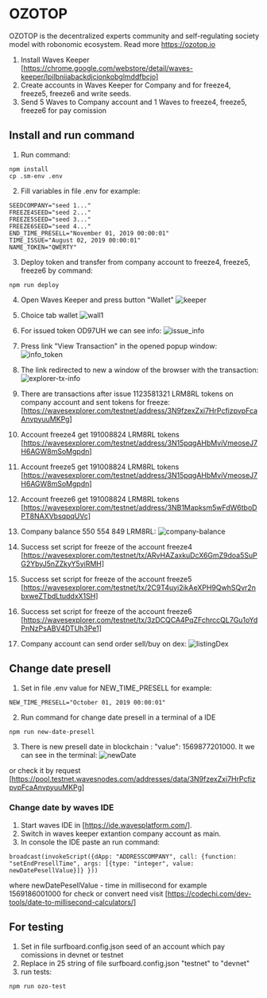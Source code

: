# OZOTOP

OZOTOP is the decentralized experts community and self-regulating society model with robonomic ecosystem.
Read more https://ozotop.io


1. Install Waves Keeper [https://chrome.google.com/webstore/detail/waves-keeper/lpilbniiabackdjcionkobglmddfbcjo]
2. Create accounts in Waves Keeper for Company and for freeze4, freeze5, freeze6 and write seeds.
3. Send 5 Waves to Company account and 1 Waves to freeze4, freeze5, freeze6 for pay     comission

## Install and run command
1. Run command:
```
npm install
cp .sm-env .env

```

2. Fill variables in file .env for example: 
```
SEEDCOMPANY="seed 1..."
FREEZE4SEED="seed 2..."
FREEZE5SEED="seed 3..."
FREEZE6SEED="seed 4..."
END_TIME_PRESELL="November 01, 2019 00:00:01"
TIME_ISSUE="August 02, 2019 00:00:01"
NAME_TOKEN="QWERTY"

```

3. Deploy token and transfer from company account to freeze4, freeze5, freeze6 by command:
```
npm run deploy
```

4. Open Waves Keeper and press button "Wallet"
![keeper](https://user-images.githubusercontent.com/11519562/62214504-d96ca180-b3ad-11e9-99f3-33d576684dea.png)

5. Choice tab wallet ![wall1](https://user-images.githubusercontent.com/11519562/62214910-a1b22980-b3ae-11e9-9c80-38e18b587d02.png)


6. For issued token OD97UH we can see info: 
![issue_info](https://user-images.githubusercontent.com/11519562/62215233-39177c80-b3af-11e9-981e-fc673e516f66.png)

7. Press link "View Transaction" in the opened popup window:
![info_token](https://user-images.githubusercontent.com/11519562/62215486-bcd16900-b3af-11e9-95f1-7c58a074e225.png)

8. The link redirected to new a window of the browser with the transaction:
![explorer-tx-info](https://user-images.githubusercontent.com/11519562/62215969-94963a00-b3b0-11e9-81f5-d503ba6e0f03.png)

9. There are transactions after issue 1123581321 LRM8RL tokens on company account and sent tokens for freeze:
[https://wavesexplorer.com/testnet/address/3N9fzexZxi7HrPcfizpvpFcaAnvpyuuMKPg]
10. Account freeze4 get 191008824 LRM8RL tokens [https://wavesexplorer.com/testnet/address/3N15pqgAHbMviVmeoseJ7H6AGW8mSoMgpdn]
11. Account freeze5 get 191008824 LRM8RL tokens [https://wavesexplorer.com/testnet/address/3N15pqgAHbMviVmeoseJ7H6AGW8mSoMgpdn]
12. Account freeze6 get 191008824 LRM8RL tokens [https://wavesexplorer.com/testnet/address/3NB1Mapksm5wFdW6tboDPT8NAXVbsqpqUVc]
13. Company balance 550 554 849 LRM8RL: 
![company-balance](https://user-images.githubusercontent.com/11519562/62228506-73d8df00-b3c6-11e9-9d8a-6103318fcab8.png)
14. Success set script for freeze of the account freeze4 [https://wavesexplorer.com/testnet/tx/ARvHAZaxkuDcX6GmZ9doa5SuPG2YbyJ5nZZkyY5yiRMH]
15. Success set script for freeze of the account freeze5 [https://wavesexplorer.com/testnet/tx/2C9T4uyi2ikAeXPH9QwhSQvr2nbxweZTbdLtuddxX1SH]
16. Success set script for freeze of the account freeze6 [https://wavesexplorer.com/testnet/tx/3zDCQCA4PqZFchrccQL7Gu1oYdPnNzPsABV4DTUh3Pe1]
17. Company account can send order sell/buy on dex:
![listingDex](https://user-images.githubusercontent.com/11519562/62228985-653ef780-b3c7-11e9-9d1a-bf4bef40ffd3.png)


## Change date presell
1. Set in file .env value for NEW_TIME_PRESELL for example:
```
NEW_TIME_PRESELL="October 01, 2019 00:00:01"
```
2. Run command for change date presell in a terminal of a IDE
```
npm run new-date-presell
```
3. There is new presell date in blockchain : "value": 1569877201000. It we can see in the terminal:
![newDate](https://user-images.githubusercontent.com/11519562/62272517-e0de8a00-b443-11e9-958c-06d26eaf7c3b.png)

 or check it by request [https://pool.testnet.wavesnodes.com/addresses/data/3N9fzexZxi7HrPcfizpvpFcaAnvpyuuMKPg]

### Change date by waves IDE
1. Start waves IDE in [https://ide.wavesplatform.com/].
2. Switch in waves keeper extantion company account as main.
3. In console the IDE paste an run command:
```
broadcast(invokeScript({dApp: "ADDRESSCOMPANY", call: {function: "setEndPresellTime", args: [{type: "integer", value: newDatePesellValue}]} }))
```
where newDatePesellValue - time in millisecond for example 1569186001000
for check or convert need visit [https://codechi.com/dev-tools/date-to-millisecond-calculators/] 

## For testing
1. Set in file surfboard.config.json seed of an account which pay comissions in devnet or testnet
2. Replace in 25 string of file surfboard.config.json "testnet" to "devnet"
3. run tests:
```
npm run ozo-test
```